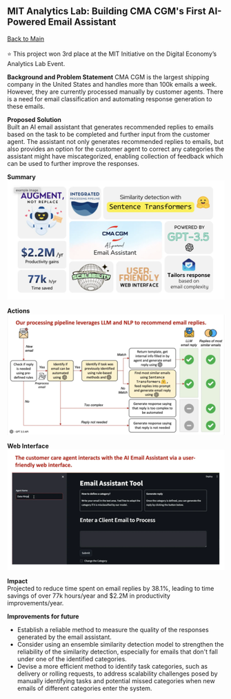 ## **MIT Analytics Lab: Building CMA CGM's First AI-Powered Email Assistant**
[Back to Main](README.md) <br>
<br>
⭐ This project won 3rd place at the MIT Initiative on the Digital Economy’s Analytics Lab Event.

**Background and Problem Statement**
CMA CGM is the largest shipping company in the United States and handles more than 100k emails a week. However, they are currently processed manually by customer agents. There is a need for email classification and automating response generation to these emails.

**Proposed Solution**  
Built an AI email assistant that generates recommended replies to emails based on the task to be completed and further input from the customer agent. The assistant not only generates recommended replies to emails, but also provides an option for the customer agent to correct any categories the assistant might have miscategorized, enabling collection of feedback which can be used to further improve the responses.


**Summary**
![Profile Picture](pictures/summary.jpg)



**Actions**  
![Profile Picture](pictures/alab_processing_pipeline.jpg)

**Web Interface**
![Profile Picture](pictures/alab_interface.jpg)  


**Impact**  
Projected to reduce time spent on email replies by 38.1%, leading to time savings of over 77k hours/year and $2.2M in productivity improvements/year.

**Improvements for future**
- Establish a reliable method to measure the quality of the responses generated by the email assistant. <br>
- Consider using an ensemble similarity detection model to strengthen the reliability of the similarity detection, especially for emails that don't fall under one of the identified categories. <br>
- Devise a more efficient method to identify task categories, such as delivery or rolling requests, to address scalability challenges posed by manually identifying tasks and potential missed categories when new emails of different categories enter the system. <br><br>
